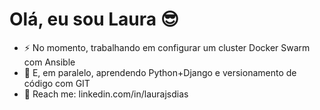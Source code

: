# Olá, eu sou Laura :sunglasses:

- :zap: No momento, trabalhando em configurar um cluster Docker Swarm com Ansible
- :snake: E, em paralelo, aprendendo Python+Django e versionamento de código com GIT
- :facepunch: Reach me: linkedin.com/in/laurajsdias
